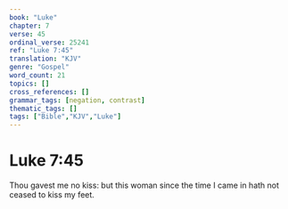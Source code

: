 ```yaml
---
book: "Luke"
chapter: 7
verse: 45
ordinal_verse: 25241
ref: "Luke 7:45"
translation: "KJV"
genre: "Gospel"
word_count: 21
topics: []
cross_references: []
grammar_tags: [negation, contrast]
thematic_tags: []
tags: ["Bible","KJV","Luke"]
---
```


# Luke 7:45

Thou gavest me no kiss: but this woman since the time I came in hath not ceased to kiss my feet.
